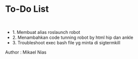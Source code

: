 # To-Do List
<br>
<ul>
  <li>1. Membuat alias roslaunch robot</li>
  <li>2. Menambahkan code tunning robot by html hip dan ankle</li>
  <li>3. Troubleshoot exec bash file yg minta di sigtermkill</li>
</ul>

Author : Mikael Nias
